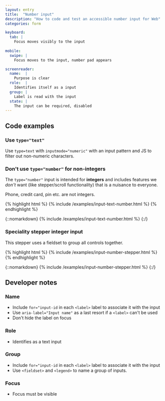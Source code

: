 ```yaml
---
layout: entry
title:  "Number input"
description: "How to code and test an accessible number input for Web"
categories: form

keyboard:
  tab: |
    Focus moves visibly to the input
  
mobile:
  swipe: |
    Focus moves to the input, number pad appears

screenreader:
  name:  |
    Purpose is clear
  role:  |
    Identifies itself as a input
  group: |
    Label is read with the input
  state: |
    The input can be required, disabled
---
```


## Code examples

### Use `type="text"` 

Use `type=text` with `inputmode="numeric"` with an input pattern and JS to filter out non-numeric characters.

### Don't use `type="number"` for non-integers

The `type="number"` input is intended for **integers** and includes features we _don't_ want (like stepper/scroll functionality) that is a nuisance to everyone. 

Phone, credit card, pin etc. are not integers.

{% highlight html %}
{% include /examples/input-text-number.html %}
{% endhighlight %}

{::nomarkdown}
<example>
{% include /examples/input-text-number.html %}
</example>
{:/}

### Speciality stepper integer input

This stepper uses a fieldset to group all controls together.

{% highlight html %}
{% include /examples/input-number-stepper.html %}
{% endhighlight %}

{::nomarkdown}
<example>
{% include /examples/input-number-stepper.html %}
</example>
{:/}

## Developer notes

### Name
- Include `for="input-id` in each `<label>` label to associate it with the input
- Use `aria-label="Input name"` as a last resort if a `<label>` can't be used
- Don't hide the label on focus

### Role
- Identifies as a text input


### Group
- Include `for="input-id` in each `<label>` label to associate it with the input
- Use `<fieldset>` and `<legend>` to name a group of inputs.

### Focus
- Focus must be visible